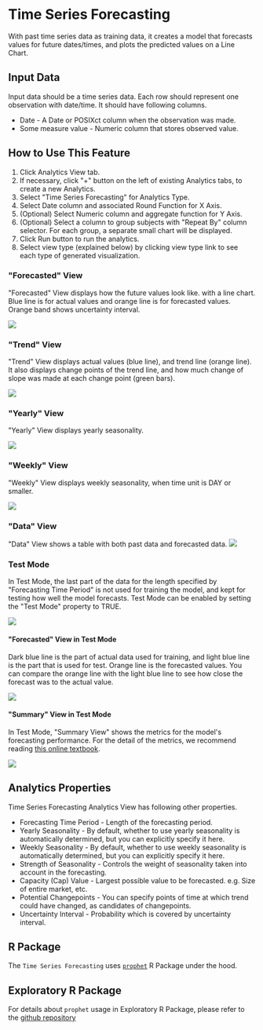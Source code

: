 # Time Series Forecasting

With past time series data as training data, it creates a model that forecasts values for future dates/times, and plots the predicted values on a Line Chart.

## Input Data
Input data should be a time series data. Each row should represent one observation with date/time. It should have following columns.

  * Date - A Date or POSIXct column when the observation was made.
  * Some measure value - Numeric column that stores observed value.


## How to Use This Feature
1. Click Analytics View tab.
2. If necessary, click "+" button on the left of existing Analytics tabs, to create a new Analytics.
3. Select "Time Series Forecasting" for Analytics Type.
4. Select Date column and associated Round Function for X Axis.
5. (Optional) Select Numeric column and aggregate function for Y Axis.
6. (Optional) Select a column to group subjects with "Repeat By" column selector. For each group, a separate small chart will be displayed.
10. Click Run button to run the analytics.
11. Select view type (explained below) by clicking view type link to see each type of generated visualization.

### "Forecasted" View
"Forecasted" View displays how the future values look like. with a line chart. Blue line is for actual values and orange line is for forecasted values. Orange band shows uncertainty interval.

![](images/timeseries_forcasting_forecated.png)

### "Trend" View
"Trend" View displays actual values (blue line), and trend line (orange line). It also displays change points of the trend line, and how much change of slope was made at each change point (green bars).

![](images/timeseries_forcasting_trend.png)

### "Yearly" View
"Yearly" View displays yearly seasonality.

![](images/timeseries_forcasting_yearly.png)

### "Weekly" View
"Weekly" View displays weekly seasonality, when time unit is DAY or smaller.

![](images/timeseries_forcasting_weekly.png)

### "Data" View
"Data" View shows a table with both past data and forecasted data.
![](images/timeseries_forcasting_data.png)

### Test Mode
In Test Mode, the last part of the data for the length specified by "Forecasting Time Period" is not used for training the model, and kept for testing how well the model forecasts.
Test Mode can be enabled by setting the "Test Mode" property to TRUE.

![](images/timeseries_forcasting_test_property.png)

#### "Forecasted" View in Test Mode
Dark blue line is the part of actual data used for training, and light blue line is the part that is used for test. Orange line is the forecasted values. You can compare the orange line with the light blue line to see how close the forecast was to the actual value.

![](images/timeseries_forcasting_test.png)

#### "Summary" View in Test Mode
In Test Mode, "Summary View" shows the metrics for the model's forecasting performance.
For the detail of the metrics, we recommend reading [this online textbook](https://www.otext.org/fpp/2/5).

![](images/timeseries_forcasting_summary.png)

## Analytics Properties
Time Series Forecasting Analytics View has following other properties.

- Forecasting Time Period - Length of the forecasting period.
- Yearly Seasonality - By default, whether to use yearly seasonality is automatically determined, but you can explicitly specify it here.
- Weekly Seasonality - By default, whether to use weekly seasonality is automatically determined, but you can explicitly specify it here.
- Strength of Seasonality - Controls the weight of seasonality taken into account in the forecasting.
- Capacity (Cap) Value - Largest possible value to be forecasted. e.g. Size of entire market, etc.
- Potential Changepoints - You can specify points of time at which trend could have changed, as candidates of changepoints.
- Uncertainty Interval - Probability which is covered by uncertainty interval.

## R Package

The `Time Series Forecasting` uses [`prophet`](https://cran.rstudio.com/web/packages/prophet/index.html) R Package under the hood.

## Exploratory R Package

For details about `prophet` usage in Exploratory R Package, please refer to the [github repository](https://github.com/exploratory-io/exploratory_func/blob/master/R/prophet.R)
